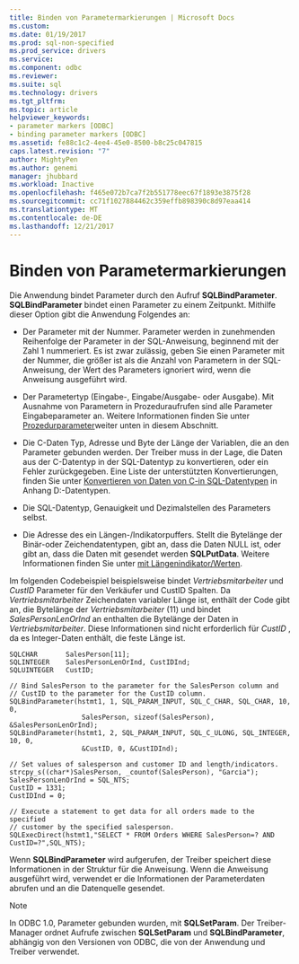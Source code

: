```yaml
---
title: Binden von Parametermarkierungen | Microsoft Docs
ms.custom: 
ms.date: 01/19/2017
ms.prod: sql-non-specified
ms.prod_service: drivers
ms.service: 
ms.component: odbc
ms.reviewer: 
ms.suite: sql
ms.technology: drivers
ms.tgt_pltfrm: 
ms.topic: article
helpviewer_keywords:
- parameter markers [ODBC]
- binding parameter markers [ODBC]
ms.assetid: fe88c1c2-4ee4-45e0-8500-b8c25c047815
caps.latest.revision: "7"
author: MightyPen
ms.author: genemi
manager: jhubbard
ms.workload: Inactive
ms.openlocfilehash: f465e072b7ca7f2b551778eec67f1893e3875f28
ms.sourcegitcommit: cc71f1027884462c359effb898390c8d97eaa414
ms.translationtype: MT
ms.contentlocale: de-DE
ms.lasthandoff: 12/21/2017
---
```

# <a name="binding-parameter-markers"></a>Binden von Parametermarkierungen
Die Anwendung bindet Parameter durch den Aufruf **SQLBindParameter**. **SQLBindParameter** bindet einen Parameter zu einem Zeitpunkt. Mithilfe dieser Option gibt die Anwendung Folgendes an:  
  
-   Der Parameter mit der Nummer. Parameter werden in zunehmenden Reihenfolge der Parameter in der SQL-Anweisung, beginnend mit der Zahl 1 nummeriert. Es ist zwar zulässig, geben Sie einen Parameter mit der Nummer, die größer ist als die Anzahl von Parametern in der SQL-Anweisung, der Wert des Parameters ignoriert wird, wenn die Anweisung ausgeführt wird.  
  
-   Der Parametertyp (Eingabe-, Eingabe/Ausgabe- oder Ausgabe). Mit Ausnahme von Parametern in Prozeduraufrufen sind alle Parameter Eingabeparameter an. Weitere Informationen finden Sie unter [Prozedurparameter](../../../odbc/reference/develop-app/procedure-parameters.md)weiter unten in diesem Abschnitt.  
  
-   Die C-Daten Typ, Adresse und Byte der Länge der Variablen, die an den Parameter gebunden werden. Der Treiber muss in der Lage, die Daten aus der C-Datentyp in der SQL-Datentyp zu konvertieren, oder ein Fehler zurückgegeben. Eine Liste der unterstützten Konvertierungen, finden Sie unter [Konvertieren von Daten von C-in SQL-Datentypen](../../../odbc/reference/appendixes/converting-data-from-c-to-sql-data-types.md) in Anhang D:-Datentypen.  
  
-   Die SQL-Datentyp, Genauigkeit und Dezimalstellen des Parameters selbst.  
  
-   Die Adresse des ein Längen-/Indikatorpuffers. Stellt die Bytelänge der Binär-oder Zeichendatentypen, gibt an, dass die Daten NULL ist, oder gibt an, dass die Daten mit gesendet werden **SQLPutData**. Weitere Informationen finden Sie unter [mit Längenindikator/Werten](../../../odbc/reference/develop-app/using-length-and-indicator-values.md).  
  
 Im folgenden Codebeispiel beispielsweise bindet *Vertriebsmitarbeiter* und *CustID* Parameter für den Verkäufer und CustID Spalten. Da *Vertriebsmitarbeiter* Zeichendaten variabler Länge ist, enthält der Code gibt an, die Bytelänge der *Vertriebsmitarbeiter* (11) und bindet *SalesPersonLenOrInd* an enthalten die Bytelänge der Daten in *Vertriebsmitarbeiter*. Diese Informationen sind nicht erforderlich für *CustID* , da es Integer-Daten enthält, die feste Länge ist.  
  
```  
SQLCHAR       SalesPerson[11];  
SQLINTEGER    SalesPersonLenOrInd, CustIDInd;  
SQLUINTEGER   CustID;  
  
// Bind SalesPerson to the parameter for the SalesPerson column and  
// CustID to the parameter for the CustID column.  
SQLBindParameter(hstmt1, 1, SQL_PARAM_INPUT, SQL_C_CHAR, SQL_CHAR, 10, 0,  
                  SalesPerson, sizeof(SalesPerson), &SalesPersonLenOrInd);  
SQLBindParameter(hstmt1, 2, SQL_PARAM_INPUT, SQL_C_ULONG, SQL_INTEGER, 10, 0,  
                  &CustID, 0, &CustIDInd);  
  
// Set values of salesperson and customer ID and length/indicators.  
strcpy_s((char*)SalesPerson, _countof(SalesPerson), "Garcia");  
SalesPersonLenOrInd = SQL_NTS;  
CustID = 1331;  
CustIDInd = 0;  
  
// Execute a statement to get data for all orders made to the specified  
// customer by the specified salesperson.  
SQLExecDirect(hstmt1,"SELECT * FROM Orders WHERE SalesPerson=? AND CustID=?",SQL_NTS);  
```  
  
 Wenn **SQLBindParameter** wird aufgerufen, der Treiber speichert diese Informationen in der Struktur für die Anweisung. Wenn die Anweisung ausgeführt wird, verwendet er die Informationen der Parameterdaten abrufen und an die Datenquelle gesendet.  
  
> [!NOTE]  
>  In ODBC 1.0, Parameter gebunden wurden, mit **SQLSetParam**. Der Treiber-Manager ordnet Aufrufe zwischen **SQLSetParam** und **SQLBindParameter**, abhängig von den Versionen von ODBC, die von der Anwendung und Treiber verwendet.
